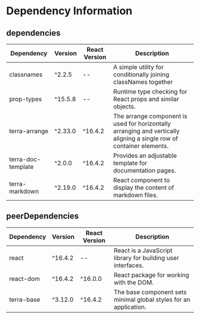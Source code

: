 # Dependency Information

## dependencies
| Dependency | Version | React Version | Description |
|-|-|-|-|
| classnames | ^2.2.5 | -- | A simple utility for conditionally joining classNames together |
| prop-types | ^15.5.8 | -- | Runtime type checking for React props and similar objects. |
| terra-arrange | ^2.33.0 | ^16.4.2 | The arrange component is used for horizontally arranging and vertically aligning a single row of container elements. |
| terra-doc-template | ^2.0.0 | ^16.4.2 | Provides an adjustable template for documentation pages. |
| terra-markdown | ^2.19.0 | ^16.4.2 | React component to display the content of markdown files. |

## peerDependencies
| Dependency | Version | React Version | Description |
|-|-|-|-|
| react | ^16.4.2 | -- | React is a JavaScript library for building user interfaces. |
| react-dom | ^16.4.2 | ^16.0.0 | React package for working with the DOM. |
| terra-base | ^3.12.0 | ^16.4.2 | The base component sets minimal global styles for an application. |
